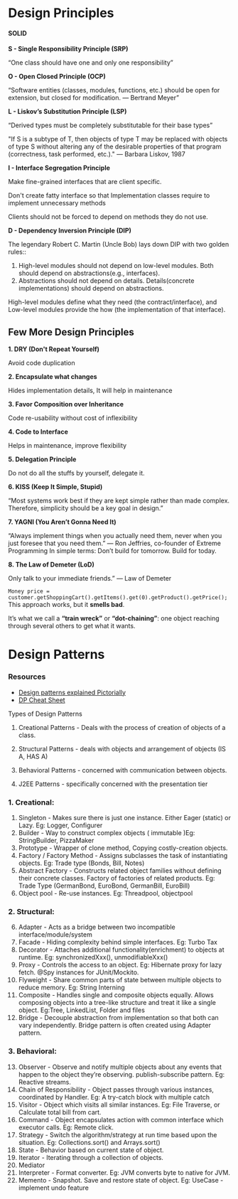 # Design Principles

####    SOLID

**S - Single Responsibility Principle (SRP)**
    
“One class should have one and only one responsibility”

**O - Open Closed Principle (OCP)**

“Software entities (classes, modules, functions, etc.) should be open for extension, but closed for modification. — Bertrand Meyer”

**L - Liskov’s Substitution Principle (LSP)**

“Derived types must be completely substitutable for their base types”

"If S is a subtype of T, then objects of type T may be replaced with objects of type S without altering any of the desirable properties of that program (correctness, task performed, etc.)." — Barbara Liskov, 1987

**I - Interface Segregation Principle**

Make fine-grained interfaces that are client specific.

Don't create fatty interface so that Implementation classes require to implement unnecessary methods

Clients should not be forced to depend on methods they do not use.
 
**D - Dependency Inversion Principle (DIP)**

The legendary Robert C. Martin (Uncle Bob) lays down DIP with two golden rules::
1.	High-level modules should not depend on low-level modules. Both should depend on abstractions(e.g., interfaces).
2.	Abstractions should not depend on details. Details(concrete implementations) should depend on abstractions.

High-level modules define what they need (the contract/interface), and 
Low-level modules provide the how (the implementation of that interface).


## Few More Design Principles

**1. DRY (Don't Repeat Yourself)**

Avoid code duplication

**2. Encapsulate what changes**

Hides implementation details, It will help in maintenance

**3.  Favor Composition over Inheritance**

Code re-usability without cost of inflexibility

**4. Code to Interface**

Helps in maintenance, improve flexibility

**5. Delegation Principle**

Do not do all the stuffs by yourself, delegate it.

**6. KISS (Keep It Simple, Stupid)**

“Most systems work best if they are kept simple rather than made complex. Therefore, simplicity should be a key goal in design.”

**7. YAGNI (You Aren’t Gonna Need It)**

“Always implement things when you actually need them, never when you just foresee that you need them.” — Ron Jeffries, co-founder of Extreme Programming
In simple terms: Don’t build for tomorrow. Build for today.

**8. The Law of Demeter (LoD)**

Only talk to your immediate friends.” — Law of Demeter

`Money price = customer.getShoppingCart().getItems().get(0).getProduct().getPrice();`
This approach works, but it **smells bad**.

It’s what we call a **“train wreck”** or **“dot-chaining”**: one object reaching through several others to get what it wants.

# Design Patterns

### Resources

- [Design patterns explained Pictorially ](https://refactoring.guru/design-patterns/catalog)
- [DP Cheat Sheet ](../design-pattern/src/resources/DP_cheat_sheet.pdf)

Types of Design Patterns
1. Creational Patterns - Deals with the process of creation of objects of a class.
2. Structural Patterns - deals with objects and arrangement of objects (IS A, HAS A)
3. Behavioral Patterns - concerned with communication between objects.


4. J2EE Patterns - specifically concerned with the presentation tier



### 1. Creational: 

1. Singleton - Makes sure there is just one instance. Either Eager (static) or Lazy. Eg: Logger, Configurer
2. Builder - Way to construct complex objects ( immutable )Eg: StringBuilder, PizzaMaker
3. Prototype - Wrapper of clone method, Copying costly-creation objects.
4. Factory / Factory Method - Assigns subclasses the task of instantiating objects. Eg: Trade type (Bonds, Bill, Notes)
5. Abstract Factory - Constructs related object families without defining their concrete classes.
Factory of factories of related products. Eg: Trade Type (GermanBond, EuroBond, GermanBill, EuroBill)
6. Object pool - Re-use instances. Eg: Threadpool, objectpool

### 2. Structural: 

6.	Adapter - Acts as a bridge between two incompatible interface/module/system
7.	Facade - Hiding complexity behind simple interfaces. Eg: Turbo Tax
8.	Decorator - Attaches additional functionality(enrichment) to objects at runtime. Eg: synchronizedXxx(), unmodifiableXxx()
9.	Proxy - Controls the access to an object. Eg: Hibernate proxy for lazy fetch. @Spy instances for JUnit/Mockito.
10.	Flyweight - Share common parts of state between multiple objects to reduce memory. Eg: String Interning
11.	Composite - Handles single and composite objects equally. Allows composing objects into a tree-like structure and treat it like a single object. Eg:Tree, LinkedList, Folder and files
12.	Bridge - Decouple abstraction from implementation so that both can vary independently. Bridge pattern is often created using Adapter pattern.


### 3. Behavioral: 

13.	Observer - Observe and notify multiple objects about any events that happen to the object they’re observing. publish-subscribe pattern. Eg: Reactive streams.
14.	Chain of Responsibility - Object passes through various instances, coordinated by Handler. Eg: A try-catch block with multiple catch
15.	Visitor - Object which visits all similar instances. Eg: File Traverse, or Calculate total bill from cart.
16.	Command - Object encapsulates action with common interface which executor calls. Eg: Remote click.
17.	Strategy - Switch the algorithm/strategy at run time based upon the situation. Eg: Collections.sort() and Arrays.sort()
18.	State - Behavior based on current state of object.
19.	Iterator - Iterating through a collection of objects.
20.	Mediator 
21.	Interpreter - Format converter. Eg: JVM converts byte to native for JVM.
22.	Memento - Snapshot. Save and restore state of object. Eg: UseCase - implement undo feature

